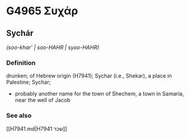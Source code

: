 # G4965 Συχάρ

## Sychár

_(soo-khar' | soo-HAHR | syoo-HAHR)_

### Definition

drunken; of Hebrew origin (H7941); Sychar (i.e., Shekar), a place in Palestine; Sychar; 

- probably another name for the town of Shechem, a town in Samaria, near the well of Jacob

### See also

[[H7941.md|H7941 שכר]]
